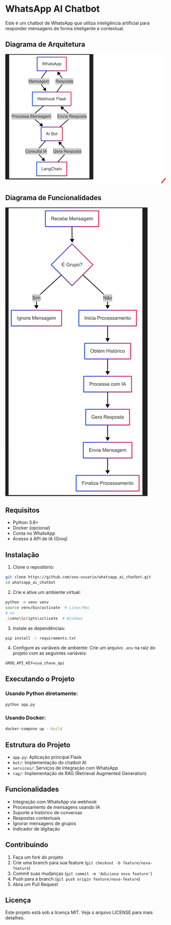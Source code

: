 # WhatsApp AI Chatbot

Este é um chatbot de WhatsApp que utiliza inteligência artificial para responder mensagens de forma inteligente e contextual.

## Diagrama de Arquitetura

![alt text](image.png)

## Diagrama de Funcionalidades

![alt text](image-1.png)
## Requisitos

- Python 3.8+
- Docker (opcional)
- Conta no WhatsApp
- Acesso à API de IA (Groq)

## Instalação

1. Clone o repositório:
```bash
git clone https://github.com/seu-usuario/whatsapp_ai_chatbot.git
cd whatsapp_ai_chatbot
```

2. Crie e ative um ambiente virtual:
```bash
python -m venv venv
source venv/bin/activate  # Linux/Mac
# ou
.\venv\Scripts\activate  # Windows
```

3. Instale as dependências:
```bash
pip install -r requirements.txt
```

4. Configure as variáveis de ambiente:
Crie um arquivo `.env` na raiz do projeto com as seguintes variáveis:
```
GROQ_API_KEY=sua_chave_api
```

## Executando o Projeto

### Usando Python diretamente:

```bash
python app.py
```

### Usando Docker:

```bash
docker-compose up --build
```

## Estrutura do Projeto

- `app.py`: Aplicação principal Flask
- `bot/`: Implementação do chatbot AI
- `services/`: Serviços de integração com WhatsApp
- `rag/`: Implementação de RAG (Retrieval Augmented Generation)

## Funcionalidades

- Integração com WhatsApp via webhook
- Processamento de mensagens usando IA
- Suporte a histórico de conversas
- Respostas contextuais
- Ignorar mensagens de grupos
- Indicador de digitação

## Contribuindo

1. Faça um fork do projeto
2. Crie uma branch para sua feature (`git checkout -b feature/nova-feature`)
3. Commit suas mudanças (`git commit -m 'Adiciona nova feature'`)
4. Push para a branch (`git push origin feature/nova-feature`)
5. Abra um Pull Request

## Licença

Este projeto está sob a licença MIT. Veja o arquivo LICENSE para mais detalhes.
